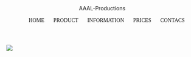 <!DOCTYPE html>
<html>

<head>

<title>AAAl-Productions</title>

<style>
{Margin:o;
padding:0;
}
heder{
height:60px;
bedkground:#262626;
padding:0 50px;
}
.logo{
width:30%
float:left;
color:#fff;
font-weight:blod;
text-transform:uppercase;
line-heght:60px;
font-size:35px;
font-family:sans-serif;
}
mav{
width:68%;
float:righy;
}
nav ul{
list style:none;
flat:right;
}
nav ul li{
display: inline-block;
}
nav ul li a{
text-decoration: none;
color#fff;
font-family:sans-sirf;
font-weight:blod;
margin:0 10px;
line-heght:60px;
text-transform:uppercase;
}
.banner{
height:100%;
}
.banner img {
width:100%
height:90hv
}
.content{
padding:5%;
}
.content p{
font-size:18px;
line-height:1.7;
font-family:sans-serif;
margin-bottoom:25px;
}
footer{
beckground:#000;
color:#fff;
padding:15px 50px;
text-algin:center
}
</style>

</head>

<body>

<header>

<div class="Edit Videos">AAAL-Productions</div>

<nav>
<ul>
<li><a herf="#">Home</a></li>
<li><a herf="#">Product</a></li>
<li><a herf="#">Information</a></li>
<li><a herf="#">Prices</a></li>
<li><a herf="#">Contacs</a></li>
</ul>
</nav>
</header>

<div class="banner">
<img src="jpg1" alt"">
</div>

<div class="content">
<p>text,text,text,text,text,text,text,text,text,text,text,text,text,text,text,text,text,text,text,text,text,text,text,text,text,text,text,
text,text,text,text,text,text,text,text,text,text,text,text,text,text,text,text,text,text,text,text,text,text,text,text,text,text,text,text,
text,text,text,text,text,text,text,text,text,text,text,text,text,text,text,text,text,text,text,text,text,text,text,text,text,text,text,text,text,
text,text,text,text,text,text,text,text,text,text,text,text,text,text,text,text,text,text,text,text,text,text,text,text,text,text,text,text,
text,text,text,text,text,text,text,text,text,text,text,text,text,text,text,text,text,text,text,text,text,text,text,text,text,text,
text,text,text,text,text,text,text,text,text,text,text,text,text,text,text,text,text,text,text,text,text,text,text,text,text,</p>
<p>text,text,text,text,text,text,text,text,text,text,text,text,text,text,text,text,text,text,text,text,text,text,text,text,text,text,text,
text,text,text,text,text,text,text,text,text,text,text,text,text,text,text,text,text,text,text,text,text,text,text,text,text,text,text,text,
text,text,text,text,text,text,text,text,text,text,text,text,text,text,text,text,text,text,text,text,text,text,text,text,text,text,text,text,text,
text,text,text,text,text,text,text,text,text,text,text,text,text,text,text,text,text,text,text,text,text,text,text,text,text,text,text,text,
text,text,text,text,text,text,text,text,text,text,text,text,text,text,text,text,text,text,text,text,text,text,text,text,text,text,
text,text,text,text,text,text,text,text,text,text,text,text,text,text,text,text,text,text,text,text,text,text,text,text,text,</p>
<p>text,text,text,text,text,text,text,text,text,text,text,text,text,text,text,text,text,text,text,text,text,text,text,text,text,text,text,
text,text,text,text,text,text,text,text,text,text,text,text,text,text,text,text,text,text,text,text,text,text,text,text,text,text,text,text,
text,text,text,text,text,text,text,text,text,text,text,text,text,text,text,text,text,text,text,text,text,text,text,text,text,text,text,text,text,
text,text,text,text,text,text,text,text,text,text,text,text,text,text,text,text,text,text,text,text,text,text,text,text,text,text,text,text,
text,text,text,text,text,text,text,text,text,text,text,text,text,text,text,text,text,text,text,text,text,text,text,text,text,text,
text,text,text,text,text,text,text,text,text,text,text,text,text,text,text,text,text,text,text,text,text,text,text,text,text,</p>

</div>

<footer>
<p>All right by AAAL-Productions</p>
</fotter>
</body>

</html>

